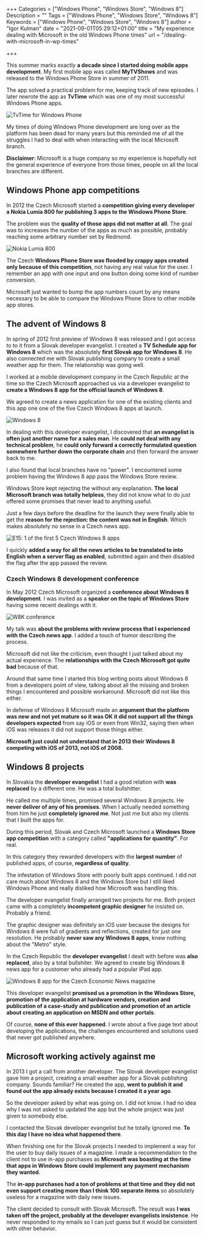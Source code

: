 +++
Categories = ["Windows Phone", "Windows Store", "Windows 8"]
Description = ""
Tags = ["Windows Phone", "Windows Store", "Windows 8"]
Keywords = ["Windows Phone", "Windows Store", "Windows 8"]
author = "Igor Kulman"
date = "2021-09-01T05:29:12+01:00"
title = "My experience dealing with Microsoft in the old Windows Phone times"
url = "/dealing-with-microsoft-in-wp-times"

+++

This summer marks exactly **a decade since I started doing mobile apps development**. My first mobile app was called **MyTVShows** and was released to the Windows Phone Store in summer of 2011. 

The app solved a practical problem for me, keeping track of new episodes. I later rewrote the app as **TvTime** which was one of my most successful Windows Phone apps.

![TvTime for Windows Phone](tvtime.png)

My times of doing Windows Phone development are long over as the platform has been dead for many years but this reminded me of all the struggles I had to deal with when interacting with the local Microsoft branch.

**Disclaimer**: Microsoft is a huge company so my experience is hopefully not the general experience of everyone from those times, people on all the local branches are different.

## Windows Phone app competitions

In 2012 the Czech Microsoft started a **competition giving every developer a Nokia Lumia 800 for publishing 3 apps to the Windows Phone Store**. 

The problem was the **quality of those apps did not matter at all**. The goal was to increases the number of the apps as much as possible, probably reaching some arbitrary number set by Redmond.

![Nokia Lumia 800](lumia.png)

The Czech **Windows Phone Store was flooded by crappy apps created only because of this competition**, not having any real value for the user. I remember an app with one input and one button doing some kind of number conversion. 

Microsoft just wanted to bump the app numbers count by any means necessary to be able to compare the Windows Phone Store to other mobile app stores.

<!--more-->

## The advent of Windows 8

In spring of 2012 first preview of Windows 8 was released and I got access to to it from a Slovak developer evangelist. I created a **TV Schedule app for Windows 8** which was the absolutely **first Slovak app for Windows 8**. He also connected me with Slovak publishing company to create a small weather app for them. The relationship was going well.

I worked at a mobile development company in the Czech Republic at the time so the Czech Microsoft approached us via a developer evangelist to **create a Windows 8 app for the official launch of Windows 8**.

We agreed to create a news application for one of the existing clients and this app one one of the five Czech Windows 8 apps at launch.

![Windows 8](windows8.png)

In dealing with this developer evangelist, I discovered that **an evangelist is often just another name for a sales man**. He **could not deal with any technical problem**, he **could only forward a correctly formulated question somewhere further down the corporate chain** and then forward the answer back to me.

I also found that local branches have no "power". I encountered some problem having the Windows 8 app pass the Windows Store review.

Windows Store kept rejecting the without any explanation. **The local Microsoft branch was totally helpless**, they did not know what to do just offered some promises that never lead to anything useful.

Just a few days before the deadline for the launch they were finally able to get the **reason for the rejection: the content was not in English**. Which makes absolutely no sense in a Czech news app.

![E15: 1 of the first 5 Czech Windows 8 apps](e15.jpg)

I quickly **added a way for all the news articles to be translated to into English when a server flag as enabled**, submitted again and then disabled the flag after the app passed the review.

### Czech Windows 8 development conference

In May 2012 Czech Microsoft organized a **conference about Windows 8 development**. I was invited as a **speaker on the topic of Windows Store** having some recent dealings with it. 

![W8K conference](win8konference.png)

My talk was **about the problems with review process that I experienced with the Czech news app**. I added a touch of humor describing the process.

Microsoft did not like the criticism, even thought I just talked about my actual experience. The **relationships with the Czech Microsoft got quite bad** because of that.

Around that same time I started this blog writing posts about Windows 8 from a developers point of view, talking about all the missing and broken things I encountered and possible workaround. Microsoft did not like this either.

In defense of Windows 8 Microsoft made an **argument that the platform was new and not yet mature so it was OK it did not support all the things developers expected** from say iOS or even from Win32, saying then when iOS was releases it did not support those things either.

**Microsoft just could not understand that in 2013 their Windows 8 competing with iOS of 2013, not iOS of 2008.**

## Windows 8 projects

In Slovakia the **developer evangelist** I had a good relation with **was replaced** by a different one. He was a total bullshitter. 

He called me multiple times, promised several Windows 8 projects. He **never deliver of any of his promises**. When I actually needed something from him he just **completely ignored me**. Not just me but also my clients that I built the apps for.

During this period, Slovak and Czech Microsoft launched a **Windows Store app competition** with a category called **"applications for quantity"**. For real. 

In this category they rewarded developers with the **largest number** of published apps, of course, **regardless of quality**. 

The infestation of Windows Store with poorly built apps continued. I did not care much about Windows 8 and the Windows Store but I still liked Windows Phone and really disliked how Microsoft was handling this.

The developer evangelist finally arranged two projects for me. Both project came with a completely **incompetent graphic designer** he insisted on. Probably a friend.

The graphic designer was definitely an iOS user because the designs for Windows 8 were full of gradients and reflections, created for just one resolution. He probably **never saw any Windows 8 apps**, knew nothing about the "Metro" style.

In the Czech Republic the **developer evangelist** I dealt with before was **also replaced**, also by a total bullshiter. We agreed to create big Windows 8 news app for a customer who already had a popular iPad app. 

![Windows 8 app for the Czech Economic News magazine](hn.jpg)

This developer evangelist **promised us a promotion in the Windows Store, promotion of the application at hardware vendors, creation and publication of a case-study and publication and promotion of an article about creating an application on MSDN and other portals**. 

Of course, **none of this ever happened**. I wrote about a five page text about developing the applications, the challenges encountered and solutions used that never got published anywhere.

## Microsoft working actively against me

In 2013 I got a call from another developer. The Slovak developer evangelist gave him a project, creating a small weather app for a Slovak publishing company. Sounds familiar? He created the app, **went to publish it and found out the app already exists because I created it a year ago**.

So the developer asked by what was going on. I did not know. I had no idea why I was not asked to updated the app but the whole project was just given to somebody else.

I contacted the Slovak developer evangelist but he totally ignored me. **To this day I have no idea what happened there**.

When finishing one for the Slovak projects I needed to implement a way for the user to buy daily issues of a magazine. I made a recommendation to the client not to use in-app purchases as **Microsoft was boasting at the time that apps in Windows Store could implement any payment mechanism they wanted**.

The **in-app purchases had a ton of problems at that time and they did not even support creating more than I think 100 separate items** so absolutely useless for a magazine with daily new issues. 

The client decided to consult with Slovak Microsoft. The result was **I was taken off the project, probably at the developer evangelists insistence**. He never responded to my emails so I can just guess but it would be consistent with other behavior.